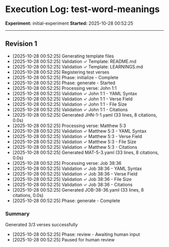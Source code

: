 # Execution Log: test-word-meanings

**Experiment:** initial-experiment
**Started:** 2025-10-28 00:52:25

---


## Revision 1

- [2025-10-28 00:52:25] Generating template files
- [2025-10-28 00:52:25] Validation ✓ Template: README.md
- [2025-10-28 00:52:25] Validation ✓ Template: LEARNINGS.md
- [2025-10-28 00:52:25] Registering test verses
- [2025-10-28 00:52:25] Phase: initialize - Complete
- [2025-10-28 00:52:25] Phase: generate - Started
- [2025-10-28 00:52:25] Processing verse: John 1:1
- [2025-10-28 00:52:25] Validation ✓ John 1:1 - YAML Syntax
- [2025-10-28 00:52:25] Validation ✓ John 1:1 - Verse Field
- [2025-10-28 00:52:25] Validation ✓ John 1:1 - File Size
- [2025-10-28 00:52:25] Validation ✓ John 1:1 - Citations
- [2025-10-28 00:52:25] Generated JHN-1-1.yaml (33 lines, 8 citations, 0.0s)
- [2025-10-28 00:52:25] Processing verse: Matthew 5:3
- [2025-10-28 00:52:25] Validation ✓ Matthew 5:3 - YAML Syntax
- [2025-10-28 00:52:25] Validation ✓ Matthew 5:3 - Verse Field
- [2025-10-28 00:52:25] Validation ✓ Matthew 5:3 - File Size
- [2025-10-28 00:52:25] Validation ✓ Matthew 5:3 - Citations
- [2025-10-28 00:52:25] Generated MAT-5-3.yaml (33 lines, 8 citations, 0.0s)
- [2025-10-28 00:52:25] Processing verse: Job 38:36
- [2025-10-28 00:52:25] Validation ✓ Job 38:36 - YAML Syntax
- [2025-10-28 00:52:25] Validation ✓ Job 38:36 - Verse Field
- [2025-10-28 00:52:25] Validation ✓ Job 38:36 - File Size
- [2025-10-28 00:52:25] Validation ✓ Job 38:36 - Citations
- [2025-10-28 00:52:25] Generated JOB-38-36.yaml (33 lines, 8 citations, 0.0s)
- [2025-10-28 00:52:25] Phase: generate - Complete

### Summary
Generated 3/3 verses successfully

- [2025-10-28 00:52:25] Phase: review - Awaiting human input
- [2025-10-28 00:52:25] Paused for human review
